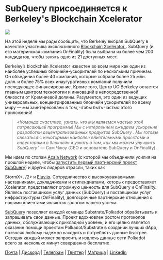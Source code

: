 # SubQuery присоединяется к Berkeley's Blockchain Xcelerator

![](https://miro.medium.com/max/1400/0*gYUy-1COtbpLV1X1)

На этой неделе мы рады сообщить, что Berkeley выбрал SubQuery в качестве участника эксклюзивного [ Blockchain Xcelerator ](https://www.xcelerator.berkeley.edu/). SubQuery (и его материнская компания OnFinality) была выбрана из более чем 200 кандидатов, чтобы занять одно из 21 доступных мест.

Berkeley’s blockchain Xcelerator известен во всем мире как один из наиболее успешных блокчейн-ускорителей по нескольким причинам. Он объединил более 40 компаний, которые собрали более 25 млн. долл. и более 75% всех инаугуративных компаний получили последующее финансирование. Кроме того, Центр UC Berkeley остается главным центром технологии и инноваций в непосредственной близости от Кремниевой долины. Разумеется, это один из ведущих универсальных, концентрированных блокчейн ускорителей по всему миру — мы заинтересованы в том, чтобы быть частью этого приложения!

> _«Команда счастлива, узнать, что мы являемся частью этой потрясающей программы! Мы с нетерпением ожидаем ускорения разработки децентрализованных продуктов SubQuery . Мы готовы связаться с некоторыми наиболее влиятельными проектами и инвесторами в блокчейн и узнать о том, как мы можем улучшить SubQuery"_ — Сэм Чжоу (CEO и основатель SubQuery и OnFinality).

Мы идем по стопам [Acala Network](https://acala.network) (с которой мы объединили усилия на прошлой неделе, чтобы [запустить первый партнерский проект SubQuery](../customer_announcements/20210316-SubQuery-Integrates-Acala-to-Aggregate-and-Serve-DeFi-Data-to-Polkadot-and-Kusama-Builders.md)) и других лидеров отрасли, таких как

StormX<. /2> и [Eluv.io](https://eluv.io). Сотрудничество с высокоуважаемыми наставниками, докладчиками и стипендиатами, которых предоставляет Xcelerator, представляют огромную ценность для SubQuery и OnFinality. Являясь поставщиком услуг данных (SubQuery) и поставщиком услуг инфраструктуры (OnFinality), долгосрочные партнерские отношения с нашими клиентами являются залогом нашего успеха.</p> 

[SubQuery](https://www.subquery.network/) позволяет каждой команде Substrate/Polkadot обрабатывать и запрашивать свои данные. Проект вдохновлен ростом протоколов данных, обслуживающих прикладной уровень, и его целью является оказание помощи проектам Polkadot/Substrate в создании лучших dApp, позволяя любому надежно находить и потреблять данные быстрее. Сегодня каждый может запросить и извлечь данные сети Polkadot всего за несколько минут совершенно бесплатно.

[Почта](mailto:hello@subquery.network) | [Дискорд](https://discord.com/invite/78zg8aBSMG) | [Телеграм](https://t.me/subquerynetwork) | [Твиттер](https://twitter.com/subquerynetwork) | [Матрица](https://matrix.to/#/#subquery:matrix.org) | [LinkedIn](https://www.linkedin.com/company/subquery)
